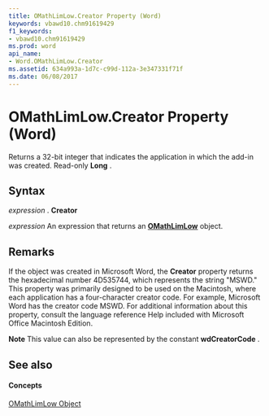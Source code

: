 ```yaml
---
title: OMathLimLow.Creator Property (Word)
keywords: vbawd10.chm91619429
f1_keywords:
- vbawd10.chm91619429
ms.prod: word
api_name:
- Word.OMathLimLow.Creator
ms.assetid: 634a993a-1d7c-c99d-112a-3e347331f71f
ms.date: 06/08/2017
---
```



# OMathLimLow.Creator Property (Word)

Returns a 32-bit integer that indicates the application in which the add-in was created. Read-only  **Long** .


## Syntax

 _expression_ . **Creator**

 _expression_ An expression that returns an **[OMathLimLow](Word.OMathLimLow.md)** object.


## Remarks

If the object was created in Microsoft Word, the  **Creator** property returns the hexadecimal number 4D535744, which represents the string "MSWD." This property was primarily designed to be used on the Macintosh, where each application has a four-character creator code. For example, Microsoft Word has the creator code MSWD. For additional information about this property, consult the language reference Help included with Microsoft Office Macintosh Edition.


 **Note**  This value can also be represented by the constant  **wdCreatorCode** .


## See also


#### Concepts


[OMathLimLow Object](Word.OMathLimLow.md)

